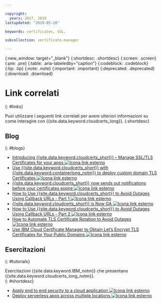 ```yaml
---

copyright:
  years: 2017, 2019
lastupdated: "2019-05-28"

keywords: certificates, SSL,

subcollection: certificate-manager

---
```


{:new_window: target="_blank"}
{:shortdesc: .shortdesc}
{:screen: .screen}
{:pre: .pre}
{:table: .aria-labeledby="caption"}
{:codeblock: .codeblock}
{:tip: .tip}
{:note: .note}
{:important: .important}
{:deprecated: .deprecated}
{:download: .download}

# Link correlati
{: #links}

Puoi utilizzare i seguenti link correlati per avere ulteriori informazioni su come interagire con {{site.data.keyword.cloudcerts_long}}.
{:shortdesc}

## Blog
{: #blogs}

* <a href="https://www.ibm.com/cloud/blog/introducing-ibm-cloud-certificate-manager-manage-ssltls-certificates-apps" target="_blank">Introducing {{site.data.keyword.cloudcerts_short}} – Manage SSL/TLS Certificates for your apps <img src="../../icons/launch-glyph.svg" alt="Icona link esterno"></a>
* <a href="https://www.ibm.com/cloud/blog/use-ibm-cloud-certificate-manager-ibm-cloud-container-service-deploy-custom-domain-tls-certificates" target="_blank">Use {{site.data.keyword.cloudcerts_short}} with {{site.data.keyword.containerlong_notm}} to deploy custom domain TLS Certificates <img src="../../icons/launch-glyph.svg" alt="Icona link esterno"></a>
* <a href="https://www.ibm.com/cloud/blog/announcements/certificate-manager-now-sends-notifications-certificates-expire" target="_blank">{{site.data.keyword.cloudcerts_short}} now sends out notifications before your certificates expire <img src="../../icons/launch-glyph.svg" alt="Icona link esterno"></a>
* <a href="https://www.ibm.com/cloud/blog/use-certificate-manager-avoid-outages-using-callback-urls" target="_blank">How to Use {{site.data.keyword.cloudcerts_short}} to Avoid Outages Using Callback URLs - Part 1 <img src="../../icons/launch-glyph.svg" alt="Icona link esterno"></a>
* <a href="https://www.ibm.com/cloud/blog/announcements/ibm-cloud-certificate-manager-is-now-ga" target="_blank">{{site.data.keyword.cloudcerts_short}} is Now GA <img src="../../icons/launch-glyph.svg" alt="Icona link esterno"></a>
* <a href="https://www.ibm.com/cloud/blog/how-to-use-certificate-manager-to-avoid-outages-using-callback-urls-part-2" target="_blank">How to Use {{site.data.keyword.cloudcerts_short}} to Avoid Outages Using Callback URLs - Part 2 <img src="../../icons/launch-glyph.svg" alt="Icona link esterno"></a>
* <a href="https://www.ibm.com/cloud/blog/how-to-automate-tls-certificate-rotation-to-avoid-outages" target="_blank">How to Automate TLS Certificate Rotation to Avoid Outages <img src="../../icons/launch-glyph.svg" alt="Icona link esterno"></a>
* <a href="https://www.ibm.com/cloud/blog/use-ibm-cloud-certificate-manager-to-obtain-lets-encrypt-tls-certificates-for-your-public-domains" target="_blank">Use IBM Cloud Certificate Manager to Obtain Let’s Encrypt TLS Certificates for Your Public Domains <img src="../../icons/launch-glyph.svg" alt="Icona link esterno"></a>


## Esercitazioni
{: #tutorials}

Esercitazioni {{site.data.keyword.IBM_notm}} che presentano {{site.data.keyword.cloudcerts_long_notm}}.  
{: #shortdesc}

* <a href="/docs/tutorials?topic=solution-tutorials-cloud-e2e-security#apply-end-to-end-security-to-a-cloud-application" target="_blank">Apply end to end security to a cloud application <img src="../../icons/launch-glyph.svg" alt="Icona link esterno"></a>
* <a href="/docs/tutorials?topic=solution-tutorials-multi-region-serverless#deploy-serverless-apps-across-multiple-locations" target="_blank">Deploy serverless apps across multiple locations <img src="../../icons/launch-glyph.svg" alt="Icona link esterno"></a>
